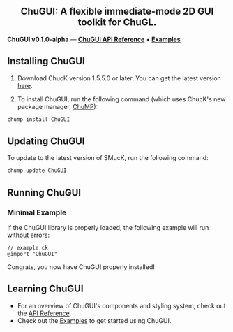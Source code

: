 <div align="center">

<h2>ChuGUI: A flexible immediate-mode 2D GUI toolkit for ChuGL.</h2>

</div> <!-- end center -->

**ChuGUI v0.1.0-alpha** — [**ChuGUI API Reference**](./api/)
• [**Examples**](./examples/)

## Installing ChuGUI

1. Download ChucK version 1.5.5.0 or later. You can get the latest version [here](https://chuck.stanford.edu/release/).

2. To install ChuGUI, run the following command (which uses ChucK's new package manager, [ChuMP](https://chuck.stanford.edu/chump)):
```txt
chump install ChuGUI
```

## Updating ChuGUI

To update to the latest version of SMucK, run the following command:

```txt
chump update ChuGUI
```


## Running ChuGUI

### Minimal Example

If the ChuGUI library is properly loaded, the following example will run without errors:

```
// example.ck
@import "ChuGUI"
```

Congrats, you now have ChuGUI properly installed!

## Learning ChuGUI
- For an overview of ChuGUI's components and styling system, check out the [API Reference](./api/).
- Check out the [Examples](./examples/) to get started using ChuGUI.

